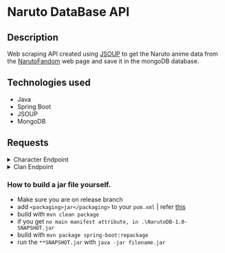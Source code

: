 # Naruto DataBase API

## Description
Web scraping API created using [JSOUP](https://jsoup.org) to get the Naruto anime data from
the [NarutoFandom](https://naruto.fandom.com/wiki/Narutopedia) web page and save it in the mongoDB database.

## Technologies used
* Java 
* Spring Boot
* JSOUP
* MongoDB

## Requests

<details><summary>Character Endpoint</summary>

```http
POST /character/id/{id}
```

```http
GET /character/id/{id}
GET /character/name/{name}
GET /character/like/{name}
GET /character/all
GET /character/page
```

### Example
* Use the same name found at the end of the url
    * https://naruto.fandom.com/wiki/Naruto_Uzumaki
* Use an HTTP POST /id request to save data in mongoDB
    * **localhost:8080/character/id/Naruto_Uzumaki**
* Use an HTTP GET /id request to get data with above id in mongoDB
    * **localhost:8080/character/id/Naruto_Uzumaki**
* Use an HTTP GET /name request to match english name in mongoDB
    * **localhost:8080/character/name/Naruto**
* Use an HTTP GET /like request to regex match data in mongoDB
    * **localhost:8080/character/like/hina**
* Use an HTTP GET /all request to fetch all save data in mongoDB
    * **localhost:8080/character/all**
* Use an HTTP GET /page request to fetch pageable data in mongoDB
    * **localhost:8080/character/page?page=0&size=5&sort=id,asc**

### Character document example in mongoDB
```json
{
  "name": {
    "english": "Naruto Uzumaki",
    "kanji": "うずまきナルト",
    "romaji": "Uzumaki Naruto",
    "others": [
      "The Show-Off, Number One Unpredictable, Noisy Ninja (目立ちたがり屋で意外性No.のドタバタ忍者, Medachitagariya de Igaisei Nanbā Wan no Dotabata Ninja, English TV: Number One Hyperactive, Knucklehead Ninja)",
      "Child of the Prophecy (予言の子, Yogen no Ko)",
      "Saviour of this World (この世の救世主, Kono Yo no Kyūseishu)",
      "Hero of the Hidden Leaf (木ノ葉隠れの英雄, Konohagakure no Eiyū, literally meaning: Hero of the Hidden Tree Leaves)",
      "Boy of Miracles (奇跡を起こす少年, Kiseki o Okosu Shōnen)",
      "Konoha's Orange Hokage (木ノ葉のオレンジ火影, Konoha no Orenji Hokage, literally meaning: Tree Leaves' Orange Fire Shadow)",
      "Seventh Hokage (七代目火影, Nanadaime Hokage, literally meaning: Seventh Fire Shadow)",
      "Fox (狐, Kitsune)"
    ]
  },
  "description": "Naruto Uzumaki (うずまきナルト, Uzumaki Naruto) is a shinobi of Konohagakure's Uzumaki clan. He became the jinchūriki of the Nine-Tails on the day of his birth — a fate that caused him to be shunned by most of Konoha throughout his childhood. After joining Team Kakashi, Naruto worked hard to gain the village's acknowledgement all the while chasing his dream to become Hokage. In the following years, through many hardships and ordeals, he became a capable ninja regarded as a hero both by the villagers, and soon after, the rest of the world, becoming known as the Hero of the Hidden Leaf (木ノ葉隠れの英雄, Konohagakure no Eiyū, literally meaning: Hero of the Hidden Tree Leaves). He soon proved to be one of the main factors in winning the Fourth Shinobi World War, leading him to achieve his dream and become the village's Seventh Hokage (七代目火影, Nanadaime Hokage, literally meaning: Seventh Fire Shadow).",
  "images": [
    "base64 img string"
  ],
  "debut": {
    "manga": {
      "name": "Naruto",
      "volume": 1,
      "chapter": 1
    },
    "anime": {
      "name": "Naruto",
      "episode": 1
    },
    "novel": "Naruto: Innocent Heart, Demonic Blood",
    "movie": "Naruto the Movie: Ninja Clash in the Land of Snow",
    "game": "Naruto: Konoha Ninpōchō",
    "ova": "Find the Four-Leaf Red Clover!",
    "appears": [
      "Anime",
      "Manga",
      "Novel",
      "Game",
      "Movie"
    ]
  },
  "voices": {
    "english": [
      "Maile Flanagan",
      "Stephanie Sheh",
      "Jeannie Elias",
      "Mary Elizabeth McGlynn",
      "Kate Higgins"
    ],
    "japanese": [
      "Junko Takeuchi",
      "Ema Kogure"
    ]
  },
  "personal": {
    "birthDate": "October 10",
    "sex": "Male",
    "age": [
      "Part I: 12–13",
      "Part II: 15–17"
    ],
    "status": "Alive",
    "height": [
      "Part I: 145.3 cm–147.5 cm",
      "Part II: 166 cm",
      "Blank Period: 180 cm"
    ],
    "weight": [
      "Part I: 40.1 kg–40.6 kg",
      "Part II: 50.9 kg"
    ],
    "bloodType": "B",
    "kekkeiGenkai": [
      "Lava Release",
      "Magnet Release",
      "Boil Release"
    ],
    "classification": [
      "Jinchūriki",
      "Sage",
      "Sensor Type"
    ],
    "tailedBeast": [
      "Shukaku",
      "Matatabi",
      "Isobu",
      "Son Gokū",
      "Kokuō",
      "Saiken",
      "Chōmei",
      "Gyūki",
      "Kurama",
      "Forms"
    ],
    "occupation": [
      "Hokage"
    ],
    "affiliation": [
      "Konohagakure",
      "Mount Myōboku",
      "Allied Shinobi Forces"
    ],
    "team": [
      "Team Kakashi",
      "Sasuke Recovery Team",
      "Konoha 11",
      "Bikōchū Search Team",
      "Kaima Capture Team",
      "Star Guard Team",
      "Peddlers Escort Team",
      "Kazekage Rescue Team",
      "Team One",
      "Eight Man Squad",
      "Hanabi Rescue Team"
    ],
    "clan": [
      "Uzumaki Clan"
    ]
  },
  "charRank": {
    "ninjaRank": [
      "Part I: Genin",
      "Gaiden: Kage"
    ],
    "ninjaRegistration": "012607",
    "academyGradAge": 12
  },
  "family": [
    "Minato Namikaze",
    "Kushina Uzumaki",
    "Boruto Uzumaki",
    "Himawari Uzumaki",
    "Hinata Uzumaki",
    "Jiraiya"
  ],
  "natureTypes": [
    "Wind Release",
    "Lightning Release",
    "Earth Release",
    "Water Release",
    "Fire Release",
    "Lava Release",
    "Magnet Release",
    "Boil Release",
    "Yin Release",
    "Yang Release",
    "Yin–Yang Release"
  ],
  "jutsus": [
    "All Directions Shuriken",
    "Baryon Mode",
    "Big Ball Rasengan",
    "Big Ball Rasenshuriken",
    "Big Ball Spiralling Serial Zone Spheres",
    "Boil Release: Unrivalled Strength",
    "Chakra Transfer Technique",
    "Clone Body Blow",
    "Clone Spinning Heel Drop",
    "Combination Transformation",
    "Continuous Tailed Beast Balls",
    "Earth Release: Earth-Style Wall",
    "Erupting Propulsion Fist",
    "Fire Release: Toad Oil Flame Bullet",
    "Frog Kata",
    "Frog Strike",
    "Gentle Step Spiralling Twin Lion Fists",
    "Harem Technique",
    "Hurricane Thunderclap — Majestic Attire Sword Stroke",
    "Ink Creation",
    "Kurama Arm Attack",
    "Mini-Rasenshuriken",
    "Multiple Shadow Clone Technique",
    "Naruto Region Combo",
    "Naruto Uzumaki Combo",
    "Naruto Uzumaki Two Thousand Combo",
    "Negative Emotions Sensing",
    "New Sexy Technique",
    "Nine-Tails Chakra Mode",
    "Ninja Art: Bare-Handed Blade Block",
    "One Thousand Years of Death",
    "Pachinko Technique",
    "Parachute",
    "Parent and Child Rasengan",
    "Planetary Rasengan",
    "Rasengan",
    "Rasengan: Flash",
    "Regeneration Ability",
    "Runt Ball Rasengan",
    "Sage Art: Lava Release Rasenshuriken",
    "Sage Art: Magnet Release Rasengan",
    "Sage Art: Many Ultra-Big Ball Spiralling Serial Spheres",
    "Sage Art: Super Tailed Beast Rasenshuriken",
    "Sage Mode",
    "Scorch Release: Halo Hurricane Jet Black Arrow Style Zero",
    "Sexy Reverse Harem Technique",
    "Sexy Technique",
    "Sexy Technique: Pole Dance and Nice Body",
    "Shadow Clone Technique",
    "Shadow Shuriken Technique",
    "Shuriken Shadow Clone Technique",
    "Six Paths Sage Mode",
    "Six Paths Senjutsu",
    "Six Paths Yang Power",
    "Six Paths — Chibaku Tensei",
    "Six Paths: Ultra-Big Ball Rasenshuriken",
    "Soap Bubble Ninjutsu",
    "Spiralling Absorption Sphere",
    "Spiralling Serial Spheres",
    "Spiralling Strife Spheres",
    "Strong Fist",
    "Summoning Technique",
    "Toad",
    "Summoning: Food Cart Destroyer Technique",
    "Super Mini-Tailed Beast Ball",
    "Super-Ultra-Big Ball Rasengan",
    "Tailed Beast Ball",
    "Tailed Beast Ball Rasenshuriken",
    "Tailed Beast Chakra Arms",
    "Tailed Beast Full Charge",
    "Tailed Beast Rasengan",
    "Tailed Beast Shockwave",
    "Torii Seal",
    "Truth-Seeking Ball",
    "Turning into a Frog Technique",
    "Typhoon Water Vortex Technique",
    "Ultra-Big Ball Rasengan",
    "Ultra-Many Spiralling Serial Spheres",
    "Uzumaki Formation",
    "Wind Release: Rasengan",
    "Wind Release: Rasenshuriken",
    "Wind Release: Repeated Rasenshuriken",
    "Wind Release: Toad Gun",
    "Wind Release: Toad Oil Bullet",
    "Wind Release: Toad Oil Flame Bullet",
    "Wind Release: Ultra-Big Ball Rasenshuriken",
    "Wisdom Wolf Decay"
  ],
  "tools": [
    "Absorbing Hand",
    "Chakra Blade",
    "Flying Thunder God Kunai",
    "Fūma Shuriken",
    "Hidden Kunai Mechanism",
    "Sand",
    "Scroll of Seals",
    "Shadow Clone Summoning Scroll"
  ],
  "databooks": [
    {
      "name": "Rin no Sho",
      "edition": "First",
      "stats": {
        "ninjutsu": 2,
        "taijutsu": 1.5,
        "genjutsu": 1,
        "intelligence": 1,
        "strength": 2,
        "speed": 2,
        "stamina": 4,
        "handSeals": 1,
        "total": 14.5
      }
    },
    {
      "name": "Tō no Sho",
      "edition": "Second",
      "stats": {
        "ninjutsu": 3,
        "taijutsu": 2,
        "genjutsu": 1,
        "intelligence": 1.5,
        "strength": 3,
        "speed": 3,
        "stamina": 4,
        "handSeals": 1,
        "total": 18.5
      }
    },
    {
      "name": "Sha no Sho",
      "edition": "Third",
      "stats": {
        "ninjutsu": 4,
        "taijutsu": 3.5,
        "genjutsu": 2,
        "intelligence": 3,
        "strength": 3.5,
        "speed": 3.5,
        "stamina": 5,
        "handSeals": 1.5,
        "total": 26
      }
    }
  ]
}
```

</details>

<details><summary>Clan Endpoint</summary>
   
```http
POST /clan/id/{id}
```

```http
GET /clan/id/{id}
GET /clan/name/{name}
GET /clan/all
GET /clan/page
GET /clan/order_by_members
GET /clan/order_by_jutsus
```
### Example
* Use the same name found at the end of the url
    * https://naruto.fandom.com/wiki/Hyuga_Clan
* Use an HTTP POST /id request to save data in mongoDB
    * **localhost:8080/clan/id/Hyuga_Clan**
* Use an HTTP GET /id request to get data with above id in mongoDB
    * **localhost:8080/clan/id/Hyuga_Clan**
* Use an HTTP GET /name request to match english name in mongoDB
    * **localhost:8080/clan/name/Uzumaki**
* Use an HTTP GET /all request to fetch all save data in mongoDB
    * **localhost:8080/clan/all**
* Use an HTTP GET /page request to fetch pageable data in mongoDB
    * **localhost:8080/clan/page?page=0&size=5&sort=id,asc**
* Use an HTTP GET /order_by_members request to fetch pageable clan data in mongoDB sorted by number of members DESC
    * **localhost:8080/clan/page?page=0&size=5**
* Use an HTTP GET /clan/order_by_jutsus to fetch pageable Clan data in mongoDB sorted by number of jutsus DESC
    * **localhost:8080/clan/page?page=0&size=5**

   
</details>


### How to build a jar file yourself.
- Make sure you are on release branch
- add `<packaging>jar</packaging>` to your `pom.xml` | refer [this](https://www.youtube.com/watch?v=UvyYv3WhzjI)
- build with `mvn clean package`
- if you get `no main manifest attribute, in .\NarutoDB-1.0-SNAPSHOT.jar`
- build with `mvn package spring-boot:repackage`
- run the `**SNAPSHOT.jar` with `java -jar filename.jar`
